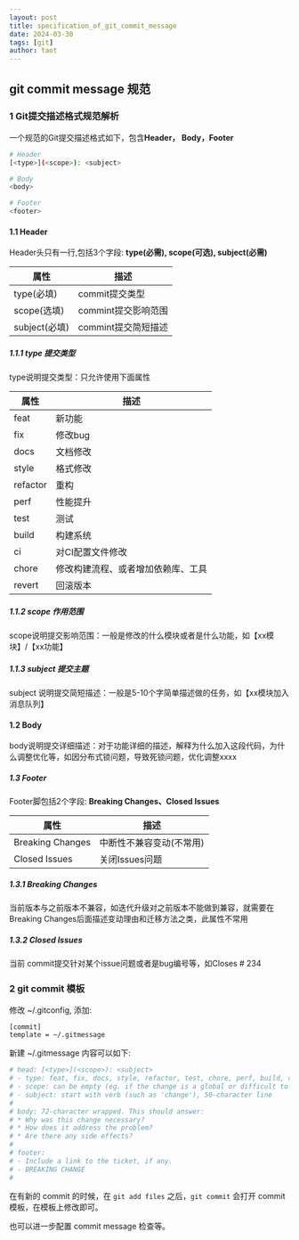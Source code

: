 ```yaml
---
layout: post
title: specification_of_git_commit_message
date: 2024-03-30
tags: [git]
author: taot
---
```



## git commit message 规范

### 1 Git提交描述格式规范解析

一个规范的Git提交描述格式如下，包含**Header， Body，Footer**

```bash
# Header
[<type>](<scope>): <subject>

# Body
<body>

# Footer
<footer>
```

#### 1.1 Header

Header头只有一行,包括3个字段: **type(必需), scope(可选), subject(必需)**

|属性|描述|
|---|---|
|type(必填)|commit提交类型|
|scope(选填)|commint提交影响范围|
|subject(必填)|commint提交简短描述|

##### 1.1.1 type 提交类型

type说明提交类型：只允许使用下面属性

|属性|描述|
|---|---|
|feat|新功能|
|fix|修改bug|
|docs|文档修改|
|style|格式修改|
|refactor|重构|
|perf|性能提升|
|test|测试|
|build|构建系统|
|ci|对CI配置文件修改|
|chore|修改构建流程、或者增加依赖库、工具|
|revert|回滚版本|

##### 1.1.2 scope 作用范围

scope说明提交影响范围：一般是修改的什么模块或者是什么功能，如【xx模块】/【xx功能】

##### 1.1.3 subject 提交主题

subject 说明提交简短描述：一般是5-10个字简单描述做的任务，如【xx模块加入消息队列】

#### 1.2 Body

body说明提交详细描述：对于功能详细的描述，解释为什么加入这段代码，为什么调整优化等，如因分布式锁问题，导致死锁问题，优化调整xxxx

##### 1.3 Footer

Footer脚包括2个字段: **Breaking Changes、Closed Issues**

|属性|描述|
|---|---|
|Breaking Changes|中断性不兼容变动(不常用)|
|Closed Issues|关闭Issues问题|

##### 1.3.1 Breaking Changes

当前版本与之前版本不兼容，如迭代升级对之前版本不能做到兼容，就需要在Breaking Changes后面描述变动理由和迁移方法之类，此属性不常用

##### 1.3.2 Closed Issues

当前 commit提交针对某个issue问题或者是bug编号等，如Closes  # 234


### 2 git commit 模板

修改 ~/.gitconfig, 添加:
```bash
[commit]
template = ~/.gitmessage
```

新建 ~/.gitmessage 内容可以如下:
```bash
# head: [<type>](<scope>): <subject>
# - type: feat, fix, docs, style, refactor, test, chore, perf, build, ci, revert
# - scope: can be empty (eg. if the change is a global or difficult to assign to a single component)
# - subject: start with verb (such as 'change'), 50-character line
#
# body: 72-character wrapped. This should answer:
# * Why was this change necessary?
# * How does it address the problem?
# * Are there any side effects?
#
# footer: 
# - Include a link to the ticket, if any.
# - BREAKING CHANGE
#
```

在有新的 commit 的时候，在 `git add files` 之后，`git commit` 会打开 commit 模板，在模板上修改即可。

也可以进一步配置 commit message 检查等。
